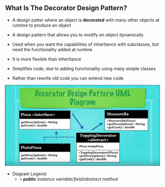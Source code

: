 ## What Is The Decorator Design Pattern?

* A design patter where an object is 
  **decorated** with many other objects at _runtime_ to produce an object

* A design pattern that allows you to modify an object dynamically

* Used when you want the capabilities of inheritance with
  subclasses, but need the functionality added at runtime

* It is more flexible than inheritance

* Simplifies code, due to adding functionality using many simple
  classes

* Rather than rewrite old code you can extend new code


![Decorator_Design_Pattern_Diagram](res/Decorator-Design-Pattern-UML-Diagram.png)

* Diagram Legend:
  * `+` **public** _instance variable/field/abstract method_